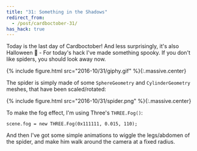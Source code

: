 ```yaml
---
title: "31: Something in the Shadows"
redirect_from:
  - /post/cardboctober-31/
has_hack: true
---
```


Today is the last day of Cardboctober! And less surprisingly, it's also Halloween 🎃 - For today's hack I've made something spooky. If you don't like spiders, you should look away now.

<!-- more -->

{% include figure.html src="2016-10/31/giphy.gif" %}{:.massive.center}

The spider is simply made of some `SphereGeometry` and `CylinderGeometry` meshes, that have been scaled/rotated:

{% include figure.html src="2016-10/31/spider.png" %}{:.massive.center}

To make the fog effect, I'm using Three's `THREE.Fog()`:

```
scene.fog = new THREE.Fog(0x111111, 0.015, 110);
```

And then I've got some simple animations to wiggle the legs/abdomen of the spider, and make him walk around the camera at a fixed radius.
